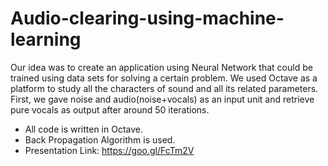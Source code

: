 # Audio-clearing-using-machine-learning
Our idea was to create an application using Neural Network that could be trained using data sets for solving a certain problem. We used Octave as a platform to study all the characters of sound and all its related parameters. First, we gave noise and audio(noise+vocals) as an input unit and retrieve pure vocals as output after around 50 iterations.
- All code is written in Octave.
- Back Propagation Algorithm is used.
- Presentation Link: https://goo.gl/FcTm2V
